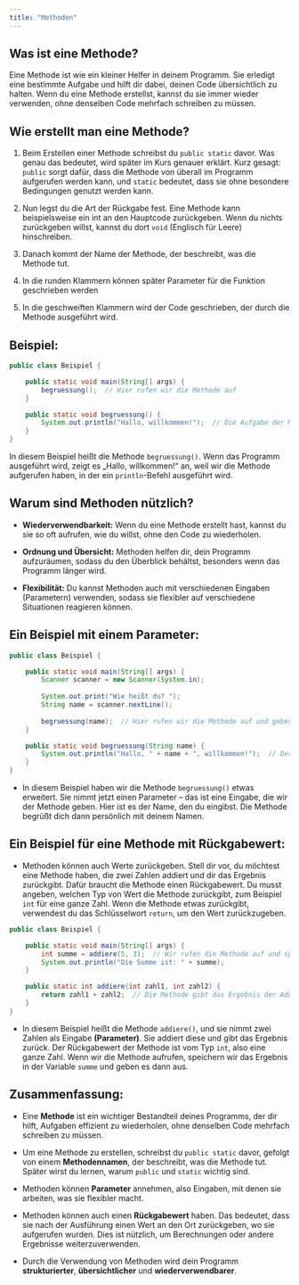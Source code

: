 ```yaml
---
title: "Methoden"
---
```


Was ist eine Methode?
---

Eine Methode ist wie ein kleiner Helfer in deinem Programm. Sie erledigt eine bestimmte Aufgabe und hilft dir dabei, deinen Code übersichtlich zu halten. Wenn du eine Methode erstellst, kannst du sie immer wieder verwenden, ohne denselben Code mehrfach schreiben zu müssen.

Wie erstellt man eine Methode?
---
1.   Beim Erstellen einer Methode schreibst du 
`public static` davor. Was genau das bedeutet, wird später im Kurs genauer erklärt. Kurz gesagt: 
`public` sorgt dafür, dass die Methode von überall im Programm aufgerufen werden kann, und 
`static` bedeutet, dass sie ohne besondere Bedingungen genutzt werden kann.

2.   Nun legst du die Art der Rückgabe fest. Eine Methode kann beispielsweise ein int an den Hauptcode zurückgeben. Wenn du nichts zurückgeben willst, kannst du dort 
`void` (Englisch für Leere) hinschreiben.

3.   Danach kommt der Name der Methode, der beschreibt, was die Methode tut.

4.   In die runden Klammern können später Parameter für die Funktion geschrieben werden

5.   In die geschweiften Klammern wird der Code geschrieben, der durch die Methode ausgeführt wird.

Beispiel:
---
```java
public class Beispiel {

    public static void main(String[] args) {
        begruessung();  // Hier rufen wir die Methode auf
    }

    public static void begruessung() {
        System.out.println("Hallo, willkommen!");  // Die Aufgabe der Methode
    }
}
```
In diesem Beispiel heißt die Methode `begruessung()`. Wenn das Programm ausgeführt wird, zeigt es „Hallo, willkommen!“ an, weil wir die Methode aufgerufen haben, in der ein `println`-Befehl ausgeführt wird.

Warum sind Methoden nützlich?
---
* **Wiederverwendbarkeit:** Wenn du eine Methode erstellt hast, kannst du sie so oft aufrufen, wie du willst, ohne den Code zu wiederholen.

* **Ordnung und Übersicht:** Methoden helfen dir, dein Programm aufzuräumen, sodass du den Überblick behältst, besonders wenn das Programm länger wird.

* **Flexibilität:** Du kannst Methoden auch mit verschiedenen Eingaben (Parametern) verwenden, sodass sie flexibler auf verschiedene Situationen reagieren können.

Ein Beispiel mit einem Parameter:
---

```java
public class Beispiel {

    public static void main(String[] args) {
        Scanner scanner = new Scanner(System.in);
        
        System.out.print("Wie heißt du? ");
        String name = scanner.nextLine();
        
        begruessung(name);  // Hier rufen wir die Methode auf und geben den Namen weiter
    }

    public static void begruessung(String name) {
        System.out.println("Hallo, " + name + ", willkommen!");  // Der Name wird verwendet
    }
}
```

* In diesem Beispiel haben wir die Methode `begruessung()` etwas erweitert. Sie nimmt jetzt einen Parameter – das ist eine Eingabe, die wir der Methode geben. Hier ist es der Name, den du eingibst. Die Methode begrüßt dich dann persönlich mit deinem Namen.

Ein Beispiel für eine Methode mit Rückgabewert:
---

* Methoden können auch Werte zurückgeben. Stell dir vor, du möchtest eine Methode haben, die zwei Zahlen addiert und dir das Ergebnis zurückgibt. Dafür braucht die Methode einen Rückgabewert. Du musst angeben, welchen Typ von Wert die Methode zurückgibt, zum Beispiel `int` für eine ganze Zahl. Wenn die Methode etwas zurückgibt, verwendest du das Schlüsselwort `return`, um den Wert zurückzugeben.

```java
public class Beispiel {

    public static void main(String[] args) {
        int summe = addiere(5, 3);  // Wir rufen die Methode auf und speichern das Ergebnis in der Variable summe
        System.out.println("Die Summe ist: " + summe);
    }

    public static int addiere(int zahl1, int zahl2) {
        return zahl1 + zahl2;  // Die Methode gibt das Ergebnis der Addition zurück
    }
}
```

* In diesem Beispiel heißt die Methode `addiere()`, und sie nimmt zwei Zahlen als Eingabe **(Parameter)**. Sie addiert diese und gibt das Ergebnis zurück. Der Rückgabewert der Methode ist vom Typ `int`, also eine ganze Zahl. Wenn wir die Methode aufrufen, speichern wir das Ergebnis in der Variable `summe` und geben es dann aus.

Zusammenfassung:
---

* Eine **Methode** ist ein wichtiger Bestandteil deines Programms, der dir hilft, Aufgaben effizient zu wiederholen, ohne denselben Code mehrfach schreiben zu müssen.

* Um eine Methode zu erstellen, schreibst du `public static` davor, gefolgt von einem **Methodennamen**, der beschreibt, was die Methode tut. Später wirst du lernen, warum `public` und `static` wichtig sind.

* Methoden können **Parameter** annehmen, also Eingaben, mit denen sie arbeiten, was sie flexibler macht.

* Methoden können auch einen **Rückgabewert** haben. Das bedeutet, dass sie nach der Ausführung einen Wert an den Ort zurückgeben, wo sie aufgerufen wurden. Dies ist nützlich, um Berechnungen oder andere Ergebnisse weiterzuverwenden.

* Durch die Verwendung von Methoden wird dein Programm **strukturierter**, **übersichtlicher** und **wiederverwendbarer**.